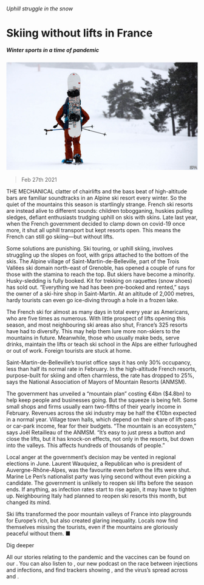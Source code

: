 ###### Uphill struggle in the snow

# Skiing without lifts in France 

##### Winter sports in a time of pandemic 

![image](images/20210227_EUP001_0.jpg) 

> Feb 27th 2021 


THE MECHANICAL clatter of chairlifts and the bass beat of high-altitude bars are familiar soundtracks in an Alpine ski resort every winter. So the quiet of the mountains this season is startlingly strange. French ski resorts are instead alive to different sounds: children tobogganing, huskies pulling sledges, defiant enthusiasts trudging uphill on skis with skins. Late last year, when the French government decided to clamp down on covid-19 once more, it shut all uphill transport but kept resorts open. This means the French can still go skiing—but without lifts.


Some solutions are punishing. Ski touring, or uphill skiing, involves struggling up the slopes on foot, with grips attached to the bottom of the skis. The Alpine village of Saint-Martin-de-Belleville, part of the Trois Vallées ski domain north-east of Grenoble, has opened a couple of runs for those with the stamina to reach the top. But skiers have become a minority. Husky-sledding is fully booked. Kit for trekking on raquettes (snow shoes) has sold out. “Everything we had has been pre-booked and rented,” says the owner of a ski-hire shop in Saint-Martin. At an altitude of 2,000 metres, hardy tourists can even go ice-diving through a hole in a frozen lake.



The French ski for almost as many days in total every year as Americans, who are five times as numerous. With little prospect of lifts opening this season, and most neighbouring ski areas also shut, France’s 325 resorts have had to diversify. This may help them lure more non-skiers to the mountains in future. Meanwhile, those who usually make beds, serve drinks, maintain the lifts or teach ski school in the Alps are either furloughed or out of work. Foreign tourists are stuck at home.


Saint-Martin-de-Belleville’s tourist office says it has only 30% occupancy, less than half its normal rate in February. In the high-altitude French resorts, purpose-built for skiing and often charmless, the rate has dropped to 25%, says the National Association of Mayors of Mountain Resorts (ANMSM).


The government has unveiled a “mountain plan” costing €4bn ($4.8bn) to help keep people and businesses going. But the squeeze is being felt. Some small shops and firms usually earn two-fifths of their yearly income in February. Revenues across the ski industry may be half the €10bn expected in a normal year. Village town halls, which depend on their share of lift-pass or car-park income, fear for their budgets. “The mountain is an ecosystem,” says Joël Retailleau of the ANMSM. “It’s easy to just press a button and close the lifts, but it has knock-on effects, not only in the resorts, but down into the valleys. This affects hundreds of thousands of people.”


Local anger at the government’s decision may be vented in regional elections in June. Laurent Wauquiez, a Republican who is president of Auvergne-Rhône-Alpes, was the favourite even before the lifts were shut. Marine Le Pen’s nationalist party was lying second without even picking a candidate. The government is unlikely to reopen ski lifts before the season ends. If anything, as infection rates start to rise again, it may have to tighten up. Neighbouring Italy had planned to reopen ski resorts this month, but changed its mind.


Ski lifts transformed the poor mountain valleys of France into playgrounds for Europe’s rich, but also created glaring inequality. Locals now find themselves missing the tourists, even if the mountains are gloriously peaceful without them. ■


Dig deeper


All our stories relating to the pandemic and the vaccines can be found on our . You can also listen to , our new podcast on the race between injections and infections, and find trackers showing ,  and the virus’s spread across  and .

